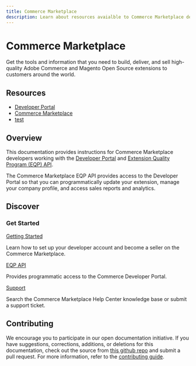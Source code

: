 ```yaml
---
title: Commerce Marketplace
description: Learn about resources avaialble to Commerce Marketplace developers.
---
```


<Hero slots="heading, text"/>

# Commerce Marketplace

Get the tools and information that you need to build, deliver, and sell high-quality Adobe Commerce and Magento Open Source extensions to customers around the world.

<Resources slots="heading, links"/>

## Resources

-  [Developer Portal](https://developer.magento.com/)
-  [Commerce Marketplace](https://marketplace.magento.com/)
-  [test](guides/account-setup-process/)

## Overview

This documentation provides instructions for Commerce Marketplace developers working with the [Developer Portal](https://developer.magento.com/) and [Extension Quality Program (EQP) API](https://devdocs.magento.com/marketplace/eqp/v1/api.html).

The Commerce Marketplace EQP API provides access to the Developer Portal so that you can programmatically update your extension, manage your company profile, and access sales reports and analytics.

## Discover

<DiscoverBlock slots="heading, link, text"/>

### Get Started

[Getting Started](/guides/sellers/)

Learn how to set up your developer account and become a seller on the Commerce Marketplace.

<DiscoverBlock slots="link, text"/>

[EQP API](https://devdocs.magento.com/marketplace/eqp/v1/api.html)

Provides programmatic access to the Commerce Developer Portal.

<DiscoverBlock slots="link, text"/>

[Support](https://marketplacesupport.magento.com/hc/en-us)

Search the Commerce Marketplace Help Center knowledge base or submit a support ticket.

## Contributing

We encourage you to participate in our open documentation initiative. If you have suggestions, corrections, additions, or deletions for this documentation, check out the source from [this github repo](https://github.com/AdobeDocs/commerce-marketplace) and submit a pull request. For more information, refer to the [contributing guide](https://github.com/AdobeDocs/commerce-marketplace/blob/main/.github/CONTRIBUTING.md).
